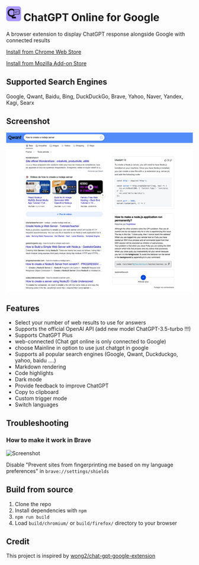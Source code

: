 # <img src="./src/logo.png" alt="logo" width="40"/> ChatGPT Online for Google


A browser extension to display ChatGPT response alongside Google with connected results

[Install from Chrome Web Store](https://chrome.google.com/webstore/detail/chatgpt-online-for-google/llkfghafhndbplcfpcbnnkncbgmpjphf)

[Install from Mozilla Add-on Store](https://addons.mozilla.org/en-US/firefox/addon/chatgpt-online-for-google/)

## Supported Search Engines
Google, Qwant, Baidu, Bing, DuckDuckGo, Brave, Yahoo, Naver, Yandex, Kagi, Searx

## Screenshot

![Screenshot](screenshots/extension.png?raw=true)

## Features

- Select your number of web results to use for answers 
- Supports the official OpenAI API (add new model ChatGPT-3.5-turbo !!!)
- Supports ChatGPT Plus
- web-connected (Chat gpt online is only connected to Google)
- choose Mainline in option to use just chatgpt in google
- Supports all popular search engines (Google, Qwant, Duckduckgo, yahoo, baidu ....)
- Markdown rendering
- Code highlights
- Dark mode
- Provide feedback to improve ChatGPT
- Copy to clipboard
- Custom trigger mode
- Switch languages

## Troubleshooting

### How to make it work in Brave

![Screenshot](screenshots/brave.png?raw=true)

Disable "Prevent sites from fingerprinting me based on my language preferences" in `brave://settings/shields`

## Build from source

1. Clone the repo
2. Install dependencies with `npm`
3. `npm run build`
4. Load `build/chromium/` or `build/firefox/` directory to your browser

## Credit

This project is inspired by [wong2/chat-gpt-google-extension](https://github.com/wong2/chat-gpt-google-extension)
